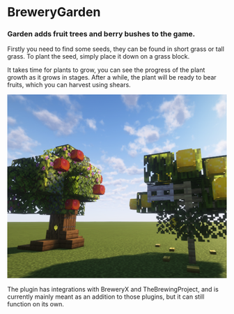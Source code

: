 # BreweryGarden

### Garden adds fruit trees and berry bushes to the game.

Firstly you need to find some seeds, they can be found in short grass or tall grass. To plant the seed, simply place it down on a grass block.

It takes time for plants to grow, you can see the progress of the plant growth as it grows in stages. After a while, the plant will be ready to bear fruits, which you can harvest using shears.

![Plants.png](images/Plants.png)

The plugin has integrations with BreweryX and TheBrewingProject, and is currently mainly meant as an addition to those plugins, but it can still function on its own.

